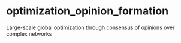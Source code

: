 # optimization_opinion_formation
Large-scale global optimization through consensus of opinions over complex networks
